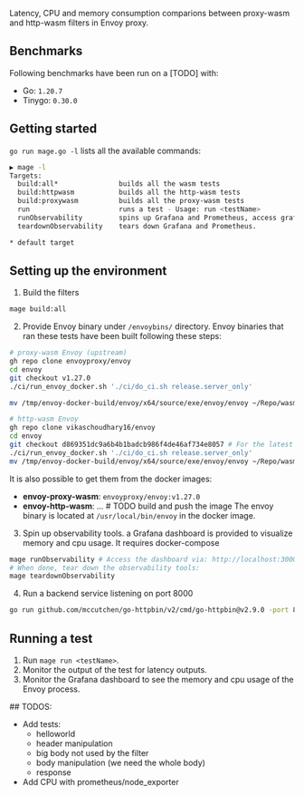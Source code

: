 Latency, CPU and memory consumption comparions between proxy-wasm and http-wasm filters in Envoy proxy.

## Benchmarks
Following benchmarks have been run on a [TODO] with:
- Go: `1.20.7`
- Tinygo: `0.30.0`

## Getting started
`go run mage.go -l` lists all the available commands:
```bash
▶ mage -l
Targets:
  build:all*               builds all the wasm tests
  build:httpwasm           builds all the http-wasm tests
  build:proxywasm          builds all the proxy-wasm tests
  run                      runs a test - Usage: run <testName>
  runObservability         spins up Grafana and Prometheus, access grafana at http://localhost:3000.
  teardownObservability    tears down Grafana and Prometheus.

* default target
```

## Setting up the environment
1. Build the filters 
```bash
mage build:all
```
2. Provide Envoy binary under `/envoybins/` directory. Envoy binaries that ran these tests have been built following these steps:
```bash
# proxy-wasm Envoy (upstream)
gh repo clone envoyproxy/envoy
cd envoy
git checkout v1.27.0
./ci/run_envoy_docker.sh './ci/do_ci.sh release.server_only'

mv /tmp/envoy-docker-build/envoy/x64/source/exe/envoy/envoy ~/Repo/wasm-envoy-perf-comp/envoybins/envoy-proxy-wasm

# http-wasm Envoy
gh repo clone vikaschoudhary16/envoy
cd envoy
git checkout d869351dc9a6b4b1badcb986f4de46af734e8057 # For the latest commit checkout http-wasm branch
./ci/run_envoy_docker.sh './ci/do_ci.sh release.server_only'
mv /tmp/envoy-docker-build/envoy/x64/source/exe/envoy/envoy ~/Repo/wasm-envoy-perf-comp/envoybins/envoy-http-wasm # TODO CHECK
```

It is also possible to get them from the docker images:
- **envoy-proxy-wasm**: `envoyproxy/envoy:v1.27.0`
- **envoy-http-wasm**: ... # TODO build and push the image
The envoy binary is located at `/usr/local/bin/envoy` in the docker image.

3. Spin up observability tools. a Grafana dashboard is provided to visualize memory and cpu usage. It requires docker-compose
```bash
mage runObservability # Access the dashboard via: http://localhost:3000. Default login: admin/admin
# When done, tear down the observability tools:
mage teardownObservability
```
4. Run a backend service listening on port 8000
```bash
go run github.com/mccutchen/go-httpbin/v2/cmd/go-httpbin@v2.9.0 -port 8000
```

## Running a test
1. Run `mage run <testName>`.
2. Monitor  the output of the test for latency outputs.
3. Monitor the Grafana dashboard to see the memory and cpu usage of the Envoy process.

## TODOS:
- Add tests:
    - helloworld
    - header manipulation
    - big body not used by the filter
    - body manipulation (we need the whole body)
    - response
- Add CPU with prometheus/node_exporter
